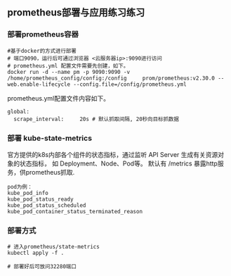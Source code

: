 ## prometheus部署与应用练习练习


### 部署prometheus容器
```bigquer
#基于docker的方式进行部署
# 端口9090，运行后可通过浏览器 <云服务器ip>:9090进行访问
# prometheus.yml 配置文件需要先创建，如下。
docker run -d --name pm -p 9090:9090 -v /home/prometheus_config/config:/config     prom/prometheus:v2.30.0 --web.enable-lifecycle --config.file=/config/prometheus.yml 
```
prometheus.yml配置文件内容如下。
```bigquery
global:
  scrape_interval:     20s # 默认抓取间隔, 20秒向目标抓数据
```
### 部署 kube-state-metrics
官方提供的k8s内部各个组件的状态指标，通过监听 API Server 生成有关资源对象的状态指标， 如 Deployment、Node、Pod等。
默认有 /metrics 暴露http服务，供prometheus抓取.
```bigquery
pod为例：
kube_pod_info
kube_pod_status_ready
kube_pod_status_scheduled
kube_pod_container_status_terminated_reason
```
### 部署方式
```bigquery
# 进入prometheus/state-metrics
kubectl apply -f .

# 部署好后可放问32280端口
```


